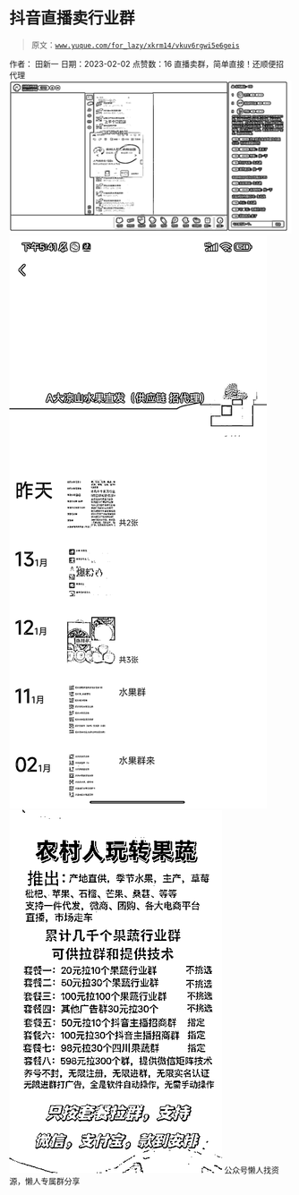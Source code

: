 # 抖音直播卖行业群

> 原文：[`www.yuque.com/for_lazy/xkrm14/vkuv6rgwi5e6geis`](https://www.yuque.com/for_lazy/xkrm14/vkuv6rgwi5e6geis)

<ne-p id="ue9f2fbff" data-lake-id="ue9f2fbff"><ne-text id="uad67fccf">作者： 田新一</ne-text></ne-p> <ne-p id="uc057b634" data-lake-id="uc057b634"><ne-text id="u86982df3">日期：2023-02-02</ne-text></ne-p> <ne-p id="ud77f8bce" data-lake-id="ud77f8bce"><ne-text id="u29061e9d">点赞数：</ne-text><ne-text id="u4227f141" ne-bold="true">16</ne-text></ne-p> <ne-hole id="uc9a66710" data-lake-id="uc9a66710"><ne-card data-card-name="hr" data-card-type="block" id="iwQbw" data-event-boundary="card"><ne-p id="ud877f5cf" data-lake-id="ud877f5cf"><ne-text id="u9bb0f2f4">直播卖群，简单直接！还顺便招代理</ne-text></ne-p> <ne-p id="u5818e1ed" data-lake-id="u5818e1ed"><ne-card data-card-name="image" data-card-type="inline" id="NJoOo" data-event-boundary="card">![](img/996d88a377df32e5f3832a4cd34ed01e.png)</ne-card></ne-p> <ne-p id="uc101b34a" data-lake-id="uc101b34a"><ne-card data-card-name="image" data-card-type="inline" id="u8BKs" data-event-boundary="card">![](img/9873a0b44c0f87a6f6af5591eacfd008.png)</ne-card></ne-p> <ne-p id="u1e6b5823" data-lake-id="u1e6b5823"><ne-card data-card-name="image" data-card-type="inline" id="yi5Tc" data-event-boundary="card">![](img/82b231b923f4f0c939a58fd1bc95dd42.png)</ne-card></ne-p> <ne-hole id="ubac8316f" data-lake-id="ubac8316f"><ne-card data-card-name="hr" data-card-type="block" id="JNSyH" data-event-boundary="card"><ne-p id="uc13c3c0c" data-lake-id="uc13c3c0c"><ne-text id="u3cb29a06">公众号懒人找资源，懒人专属群分享</ne-text></ne-p></ne-card></ne-hole></ne-card></ne-hole>